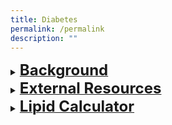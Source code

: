 ```yaml
---
title: Diabetes
permalink: /permalink
description: ""
---
```

<details><summary><b><u><font size="+2">Background</font></u></b></summary> <blockquote>Prevalence of diabetes in the National population health survey 2020 was 9.5%. <br><br>
Chronic hyperglycaemia is associated with long-term sequelae resulting from damage to various organs and tissues, particularly the kidney, eye, nerves, heart and blood vessels. 
<br><br>There are several ways to screena and diagnose DMb. (Refer to Pre-DM care protocolc if Pre-DM is diagnosed)
</blockquote></details>

<details><summary><b><u><font size="+2">External Resources</font></u></b></summary> 
<iframe width="560" height="315" src="https://www.youtube.com/embed/JAjZv41iUJU" title="YouTube video player" frameborder="0" allow="accelerometer; autoplay; clipboard-write; encrypted-media; gyroscope; picture-in-picture" allowfullscreen></iframe></details>

<details><summary><b><u><font size="+2">Lipid Calculator</font></u></b></summary> 
<iframe width="760" height="415" src="https://www.checkfirst.gov.sg/c/de60590e-9713-424b-9fa0-f69466913622"  allowfullscreen></iframe></details>